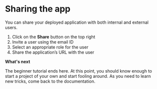 # Sharing the app

You can share your deployed application with both internal and external users. 

1. Click on the **Share** button on the top right
2. Invite a user using the email ID
3. Select an appropriate role for the user 
4. Share the application’s URL with the user

**What's next** 

The beginner tutorial ends here. At this point, you should know enough to start a project of your own and start fooling around. As you need to learn new tricks, come back to the documentation.  



